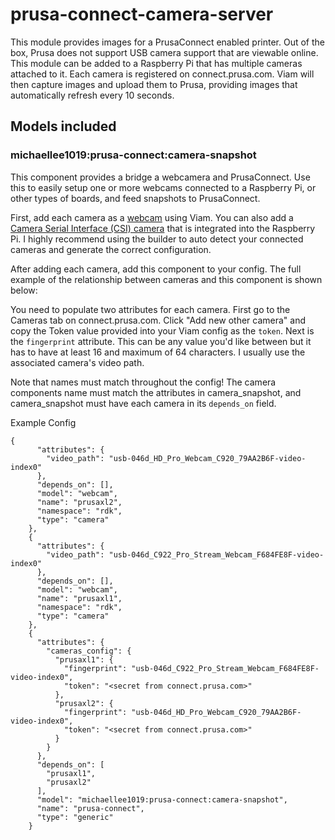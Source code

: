 # prusa-connect-camera-server
This module provides images for a PrusaConnect enabled printer. Out of the box, Prusa does not support USB camera support that are viewable online. This module can be added to a Raspberry Pi that has multiple cameras attached to it. Each camera is registered on connect.prusa.com. Viam will then capture images and upload them to Prusa, providing images that automatically refresh every 10 seconds.

## Models included

### michaellee1019:prusa-connect:camera-snapshot
This component provides a bridge a webcamera and PrusaConnect. Use this to easily setup one or more webcams connected to a Raspberry Pi, or other types of boards, and feed snapshots to PrusaConnect.

First, add each camera as a [webcam](https://docs.viam.com/components/camera/webcam/) using Viam. You can also add a [Camera Serial Interface (CSI) camera](https://docs.viam.com/modular-resources/examples/csi/) that is integrated into the Raspberry Pi. I highly recommend using the builder to auto detect your connected cameras and generate the correct configuration.

After adding each camera, add this component to your config. The full example of the relationship between cameras and this component is shown below:

You need to populate two attributes for each camera. First go to the Cameras tab on connect.prusa.com. Click "Add new other camera" and copy the Token value provided into your Viam config as the `token`. Next is the `fingerprint` attribute. This can be any value you'd like between but it has to have at least 16 and maximum of 64 characters. I usually use the associated camera's video path.

Note that names must match throughout the config! The camera components name must match the attributes in camera_snapshot, and camera_snapshot must have each camera in its `depends_on` field.

Example Config
```
{
      "attributes": {
        "video_path": "usb-046d_HD_Pro_Webcam_C920_79AA2B6F-video-index0"
      },
      "depends_on": [],
      "model": "webcam",
      "name": "prusaxl2",
      "namespace": "rdk",
      "type": "camera"
    },
    {
      "attributes": {
        "video_path": "usb-046d_C922_Pro_Stream_Webcam_F684FE8F-video-index0"
      },
      "depends_on": [],
      "model": "webcam",
      "name": "prusaxl1",
      "namespace": "rdk",
      "type": "camera"
    },
    {
      "attributes": {
        "cameras_config": {
          "prusaxl1": {
            "fingerprint": "usb-046d_C922_Pro_Stream_Webcam_F684FE8F-video-index0",
            "token": "<secret from connect.prusa.com>"
          },
          "prusaxl2": {
            "fingerprint": "usb-046d_HD_Pro_Webcam_C920_79AA2B6F-video-index0",
            "token": "<secret from connect.prusa.com>"
          }
        }
      },
      "depends_on": [
        "prusaxl1",
        "prusaxl2"
      ],
      "model": "michaellee1019:prusa-connect:camera-snapshot",
      "name": "prusa-connect",
      "type": "generic"
    }
```
